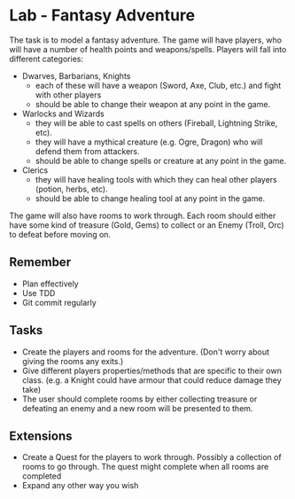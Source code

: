 # Lab - Fantasy Adventure

The task is to model a fantasy adventure. The game will have players, who will have a number of health points and weapons/spells. Players will fall into different categories:

* Dwarves, Barbarians, Knights
	* each of these will have a weapon (Sword, Axe, Club, etc.) and fight with other players
	* should be able to change their weapon at any point in the game.
* Warlocks and Wizards
	* they will be able to cast spells on others (Fireball, Lightning Strike, etc).
	* they will have a mythical creature (e.g. Ogre, Dragon) who will defend them from attackers.
	* should be able to change spells or creature at any point in the game.
* Clerics
	* they will have healing tools with which they can heal other players (potion, herbs, etc).
	* should be able to change healing tool at any point in the game.

The game will also have rooms to work through. Each room should either have some kind of treasure (Gold, Gems) to collect or an Enemy (Troll, Orc) to defeat before moving on.

## Remember
 * Plan effectively
 * Use TDD
 * Git commit regularly

## Tasks

* Create the players and rooms for the adventure. (Don't worry about giving the rooms any exits.)
* Give different players properties/methods that are specific to their own class. (e.g. a Knight could have armour that could reduce damage they take)
* The user should complete rooms by either collecting treasure or defeating an enemy and a new room will be presented to them.

## Extensions

* Create a Quest for the players to work through. Possibly a collection of rooms to go through. The quest might complete when all rooms are completed
* Expand any other way you wish